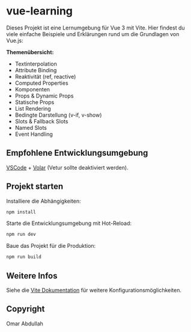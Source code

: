 
# vue-learning

Dieses Projekt ist eine Lernumgebung für Vue 3 mit Vite.
Hier findest du viele einfache Beispiele und Erklärungen rund um die Grundlagen von Vue.js:

**Themenübersicht:**

- Textinterpolation
- Attribute Binding
- Reaktivität (ref, reactive)
- Computed Properties
- Komponenten
- Props & Dynamic Props
- Statische Props
- List Rendering
- Bedingte Darstellung (v-if, v-show)
- Slots & Fallback Slots
- Named Slots
- Event Handling

## Empfohlene Entwicklungsumgebung

[VSCode](https://code.visualstudio.com/) + [Volar](https://marketplace.visualstudio.com/items?itemName=Vue.volar) (Vetur sollte deaktiviert werden).

## Projekt starten

Installiere die Abhängigkeiten:

```sh
npm install
```

Starte die Entwicklungsumgebung mit Hot-Reload:

```sh
npm run dev
```

Baue das Projekt für die Produktion:

```sh
npm run build
```

## Weitere Infos

Siehe die [Vite Dokumentation](https://vite.dev/config/) für weitere Konfigurationsmöglichkeiten.

## Copyright

Omar Abdullah
